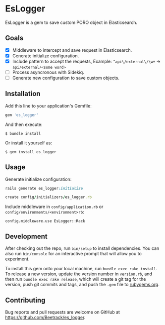 # EsLogger

EsLogger is a gem to save custom PORO object in Elasticsearch.

## Goals

- [x] Middleware to intercept and save request in Elasticsearch.
- [x] Generate initialize configuration.
- [x] Include pattern to accept the requests, Example: `^api\/external\/\w+` -> `api/external/<some word>`
- [ ] Process asyncronous with Sidekiq.
- [ ] Generate new configuration to save custom objects.

## Installation

Add this line to your application's Gemfile:

```ruby
gem 'es_logger'
```

And then execute:

    $ bundle install

Or install it yourself as:

    $ gem install es_logger

## Usage

Generate initialize configuration:

```ruby
rails generate es_logger:initialize

create config/initializers/es_logger.rb
```

Include middleware in `config/application.rb` or `config/environments/<environment>rb`:

`config.middleware.use EsLogger::Rack`

## Development

After checking out the repo, run `bin/setup` to install dependencies. You can also run `bin/console` for an interactive prompt that will allow you to experiment.

To install this gem onto your local machine, run `bundle exec rake install`. To release a new version, update the version number in `version.rb`, and then run `bundle exec rake release`, which will create a git tag for the version, push git commits and tags, and push the `.gem` file to [rubygems.org](https://rubygems.org).

## Contributing

Bug reports and pull requests are welcome on GitHub at https://github.com/Beetrack/es_logger.

